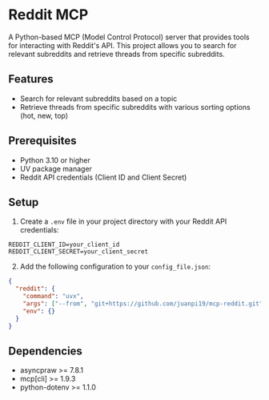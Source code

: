 # Reddit MCP

A Python-based MCP (Model Control Protocol) server that provides tools for interacting with Reddit's API. This project allows you to search for relevant subreddits and retrieve threads from specific subreddits.

## Features

- Search for relevant subreddits based on a topic
- Retrieve threads from specific subreddits with various sorting options (hot, new, top)

## Prerequisites

- Python 3.10 or higher
- UV package manager
- Reddit API credentials (Client ID and Client Secret)

## Setup

1. Create a `.env` file in your project directory with your Reddit API credentials:

```
REDDIT_CLIENT_ID=your_client_id
REDDIT_CLIENT_SECRET=your_client_secret
```

2. Add the following configuration to your `config_file.json`:
```json
{
  "reddit": {
    "command": "uvx",
    "args": ["--from", "git+https://github.com/juanpi19/mcp-reddit.git", "mcp-reddit"],
    "env": {}
  }
}
```

## Dependencies

- asyncpraw >= 7.8.1
- mcp[cli] >= 1.9.3
- python-dotenv >= 1.1.0


